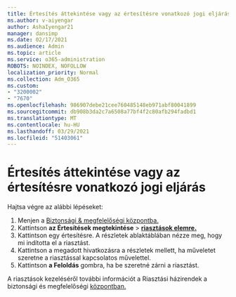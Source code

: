 ```yaml
---
title: Értesítés áttekintése vagy az értesítésre vonatkozó jogi eljárás
ms.author: v-aiyengar
author: AshaIyengar21
manager: dansimp
ms.date: 02/17/2021
ms.audience: Admin
ms.topic: article
ms.service: o365-administration
ROBOTS: NOINDEX, NOFOLLOW
localization_priority: Normal
ms.collection: Adm_O365
ms.custom:
- "3200002"
- "7670"
ms.openlocfilehash: 986907debe21cee760485148eb971abf80041899
ms.sourcegitcommit: db908b3da2c7a6508a77bf4f2c80afb294fadbd1
ms.translationtype: MT
ms.contentlocale: hu-HU
ms.lasthandoff: 03/29/2021
ms.locfileid: "51403061"
---
```

# <a name="review-or-act-on-an-alert"></a>Értesítés áttekintése vagy az értesítésre vonatkozó jogi eljárás

Hajtsa végre az alábbi lépéseket:

1. Menjen a [Biztonsági & megfelelőségi központba.](https://go.microsoft.com/fwlink/p/?linkid=2077143)
1. Kattintson **az Értesítések megtekintése**  >  **[riasztások elemre.](https://go.microsoft.com/fwlink/?linkid=2103301)**
1. Kattintson egy értesítésre. A részletek ablaktáblában nézze meg, hogy mi indította el a riasztást.
1. Kattintson a megadott hivatkozásra a részletek mellett, ha műveletet szeretne a riasztással kapcsolatos művelettel.
1. Kattintson **a Feloldás** gombra, ha be szeretné zárni a riasztást.

A riasztások kezeléséről további információt a Riasztási házirendek a biztonsági és megfelelőségi [központban.](https://go.microsoft.com/fwlink/?linkid=2103211)


